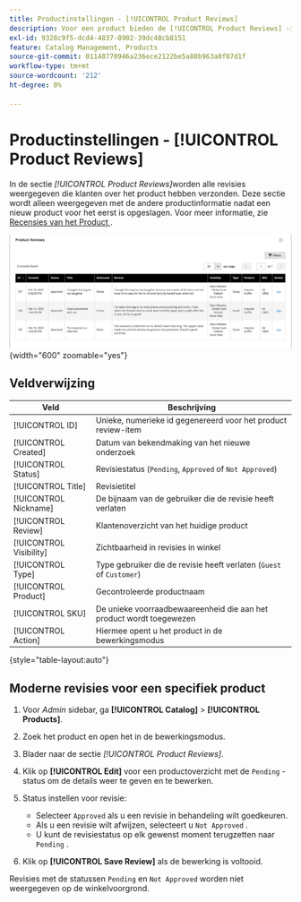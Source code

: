 ```yaml
---
title: Productinstellingen - [!UICONTROL Product Reviews]
description: Voor een product bieden de [!UICONTROL Product Reviews] -instellingen toegang tot verzonden revisies voor het product en bewerken ze de status voor revisies die in behandeling zijn.
exl-id: 9328c9f5-dcd4-4837-8902-39dc48cb8151
feature: Catalog Management, Products
source-git-commit: 01148770946a236ece2122be5a88b963a0f07d1f
workflow-type: tm+mt
source-wordcount: '212'
ht-degree: 0%

---
```


# Productinstellingen - [!UICONTROL Product Reviews]

In de sectie _[!UICONTROL Product Reviews]_&#x200B;worden alle revisies weergegeven die klanten over het product hebben verzonden. Deze sectie wordt alleen weergegeven met de andere productinformatie nadat een nieuw product voor het eerst is opgeslagen. Voor meer informatie, zie [&#x200B; Recensies van het Product &#x200B;](../merchandising-promotions/product-reviews.md).

![&#x200B; Recensies van het Product &#x200B;](./assets/product-review.png){width="600" zoomable="yes"}

## Veldverwijzing

| Veld | Beschrijving |
|--- |--- |
| [!UICONTROL ID] | Unieke, numerieke id gegenereerd voor het product review-item |
| [!UICONTROL Created] | Datum van bekendmaking van het nieuwe onderzoek |
| [!UICONTROL Status] | Revisiestatus (`Pending`, `Approved` of `Not Approved`) |
| [!UICONTROL Title] | Revisietitel |
| [!UICONTROL Nickname] | De bijnaam van de gebruiker die de revisie heeft verlaten |
| [!UICONTROL Review] | Klantenoverzicht van het huidige product |
| [!UICONTROL Visibility] | Zichtbaarheid in revisies in winkel |
| [!UICONTROL Type] | Type gebruiker die de revisie heeft verlaten (`Guest` of `Customer`) |
| [!UICONTROL Product] | Gecontroleerde productnaam |
| [!UICONTROL SKU] | De unieke voorraadbewaareenheid die aan het product wordt toegewezen |
| [!UICONTROL Action] | Hiermee opent u het product in de bewerkingsmodus |

{style="table-layout:auto"}

## Moderne revisies voor een specifiek product

1. Voor _Admin_ sidebar, ga **[!UICONTROL Catalog]** > **[!UICONTROL Products]**.

1. Zoek het product en open het in de bewerkingsmodus.

1. Blader naar de sectie _[!UICONTROL Product Reviews]_.

1. Klik op **[!UICONTROL Edit]** voor een productoverzicht met de `Pending` -status om de details weer te geven en te bewerken.

1. Status instellen voor revisie:

   - Selecteer `Approved` als u een revisie in behandeling wilt goedkeuren.
   - Als u een revisie wilt afwijzen, selecteert u `Not Approved` .
   - U kunt de revisiestatus op elk gewenst moment terugzetten naar `Pending` .

1. Klik op **[!UICONTROL Save Review]** als de bewerking is voltooid.

Revisies met de statussen `Pending` en `Not Approved` worden niet weergegeven op de winkelvoorgrond.
